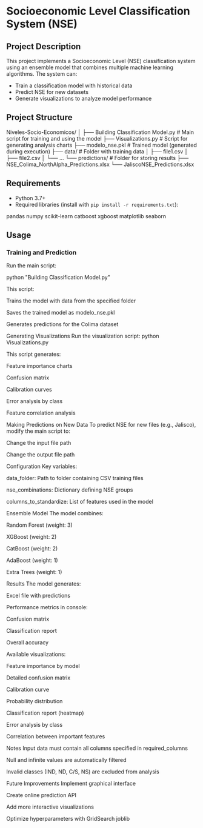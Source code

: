 # Socioeconomic Level Classification System (NSE)

## Project Description
This project implements a Socioeconomic Level (NSE) classification system using an ensemble model that combines multiple machine learning algorithms. The system can:

- Train a classification model with historical data
- Predict NSE for new datasets
- Generate visualizations to analyze model performance

## Project Structure

Niveles-Socio-Economicos/
│
├── Building Classification Model.py # Main script for training and using the model
├── Visualizations.py # Script for generating analysis charts
├── modelo_nse.pkl # Trained model (generated during execution)
├── data/ # Folder with training data
│ ├── file1.csv
│ ├── file2.csv
│ └── ...
└── predictions/ # Folder for storing results
├── NSE_Colima_NorthAlpha_Predictions.xlsx
└── JaliscoNSE_Predictions.xlsx

## Requirements
- Python 3.7+
- Required libraries (install with `pip install -r requirements.txt`):

pandas
numpy
scikit-learn
catboost
xgboost
matplotlib
seaborn

## Usage

### Training and Prediction
Run the main script:

python "Building Classification Model.py"

This script:

Trains the model with data from the specified folder

Saves the trained model as modelo_nse.pkl

Generates predictions for the Colima dataset

Generating Visualizations
Run the visualization script:
python Visualizations.py


This script generates:

Feature importance charts

Confusion matrix

Calibration curves

Error analysis by class

Feature correlation analysis

Making Predictions on New Data
To predict NSE for new files (e.g., Jalisco), modify the main script to:

Change the input file path

Change the output file path

Configuration
Key variables:

data_folder: Path to folder containing CSV training files

nse_combinations: Dictionary defining NSE groups

columns_to_standardize: List of features used in the model

Ensemble Model
The model combines:

Random Forest (weight: 3)

XGBoost (weight: 2)

CatBoost (weight: 2)

AdaBoost (weight: 1)

Extra Trees (weight: 1)

Results
The model generates:

Excel file with predictions

Performance metrics in console:

Confusion matrix

Classification report

Overall accuracy

Available visualizations:

Feature importance by model

Detailed confusion matrix

Calibration curve

Probability distribution

Classification report (heatmap)

Error analysis by class

Correlation between important features

Notes
Input data must contain all columns specified in required_columns

Null and infinite values are automatically filtered

Invalid classes (IND, ND, C/S, NS) are excluded from analysis

Future Improvements
Implement graphical interface

Create online prediction API

Add more interactive visualizations

Optimize hyperparameters with GridSearch
joblib
